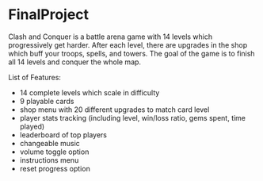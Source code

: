 # FinalProject

Clash and Conquer is a battle arena game with 14 levels which progressively get harder. After each level, there are upgrades in the shop which buff your troops, spells, and towers. The goal of the game is to finish all 14 levels and conquer the whole map.

List of Features:
- 14 complete levels which scale in difficulty
- 9 playable cards
- shop menu with 20 different upgrades to match card level
- player stats tracking (including level, win/loss ratio, gems spent, time played)
- leaderboard of top players
- changeable music
- volume toggle option
- instructions menu
- reset progress option
